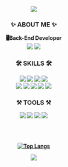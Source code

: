 <p align="center">
  <img src="https://capsule-render.vercel.app/api?type=Waving&color=gradient&customColorList=18&height=280&section=header&text=SoonjuSun&fontColor=ffffff&fontSize=90&fontAlignY=40" />
</p>

<div align="center">
  
  
### ✨ ABOUT ME ✨
<B>🖥Back-End Developer <B>
  <br>
<img src="https://img.shields.io/badge/Notion-000000?style=flat-square&logo=Notion&logoColor=white" />
<a href="https://velog.io/@dev_ssj/posts">
  <img src="https://img.shields.io/badge/Velog-20C997?style=flat-square&logo=velog&logoColor=white"/></a>
<br>
  
### 🛠 SKILLS 🛠
<img src="https://img.shields.io/badge/HTML5-E34F26?style=flat-square&logo=HTML5&logoColor=white" />
<img src="https://img.shields.io/badge/CSS3-1572B6?style=flat-square&logo=CSS3&logoColor=white" />
<img src="https://img.shields.io/badge/JavaScript-F7DF1E?style=flat-square&logo=JavaScript&logoColor=white" />
  <img src="https://img.shields.io/badge/jQuery-0769AD?style=flat-square&logo=jQuery&logoColor=white" />
    <br>
<img src="https://img.shields.io/badge/Oracle-F80000?style=flat-square&logo=Oracle&logoColor=white" />
<img src="https://img.shields.io/badge/MySQL-4479A1?style=flat-square&logo=MySQL&logoColor=white" />
<img src="https://img.shields.io/badge/Java-007396?style=flat-square&logo=java&logoColor=white" />
<img src="https://img.shields.io/badge/Spring-6DB33F?style=flat-square&logo=Spring&logoColor=white" />
<img src="https://img.shields.io/badge/Spring Boot-6DB33F?style=flat-square&logo=Springboot&logoColor=white" />


### ⚒️ TOOLS ⚒️
<img src="https://img.shields.io/badge/Visual Studio Code-007ACC?style=flat-square&logo=visualstudiocode&logoColor=white" />
<img src="https://img.shields.io/badge/GitHub-181717?style=flat-square&logo=github&logoColor=white" />
<img src="https://img.shields.io/badge/Eclipse IDE-2C2255?style=flat-square&logo=eclipseide&logoColor=white" />
<img src="https://img.shields.io/badge/IntelliJ IDEA-000000?style=flat-square&logo=intellijidea&logoColor=white" />

<br><br>

[![Top Langs](https://github-readme-stats.vercel.app/api/top-langs/?username=dev-ssj&layout=compact)](https://github.com/dev-ssj/github-readme-stats)

</div>
  
<p align="center">
  <img src="https://capsule-render.vercel.app/api?type=Waving&color=c9c9ca&height=140&section=footer&fontColor=ffffff&fontSize=90&fontAlignY=40" />
</p>
  
